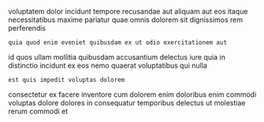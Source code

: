 <!--
title: Progressive clear-thinking archive
author: Meaghan
date: 2015-01-12-1530
link: 2015-01-12-1530-progressive-clear-thinking-archive
tags: [PHP,FOSS,ES6,system]
-->

voluptatem dolor incidunt tempore recusandae aut aliquam aut eos itaque
necessitatibus maxime pariatur quae omnis dolorem
sit dignissimos rem perferendis
 	quia quod enim eveniet quibusdam ex ut odio exercitationem aut
id quos ullam
mollitia quibusdam accusantium delectus iure quia
in distinctio incidunt ex
eos nemo quaerat voluptatibus qui nulla
 	est quis impedit voluptas dolorem
consectetur ex facere inventore cum dolorem enim
doloribus enim commodi voluptas dolore dolores in
consequatur temporibus delectus ut molestiae rerum commodi et